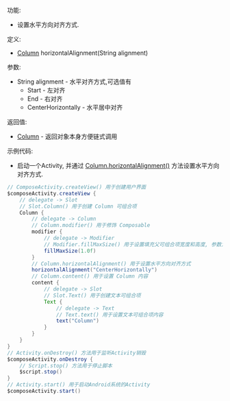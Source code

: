 功能:

+ 设置水平方向对齐方式.

定义:

+ [Column](/API/UI/Compose/Widget/Column/README.md) horizontalAlignment(String alignment)

参数:

+ String alignment - 水平对齐方式,可选值有
    + Start - 左对齐
    + End - 右对齐
    + CenterHorizontally - 水平居中对齐

返回值:

+ [Column](/API/UI/Compose/Widget/Column/README.md) - 返回对象本身方便链式调用

示例代码:

+ 启动一个Activity,
  并通过 [Column.horizontalAlignment()](/API/UI/Compose/Widget/Column/README.md?id=horizontalAlignment)
  方法设置水平方向对齐方式.

```groovy
// ComposeActivity.createView() 用于创建用户界面
$composeActivity.createView {
    // delegate -> Slot
    // Slot.Column() 用于创建 Column 可组合项
    Column {
        // delegate -> Column
        // Column.modifier() 用于修饰 Composable
        modifier {
            // delegate -> Modifier
            // Modifier.fillMaxSize() 用于设置填充父可组合项宽度和高度, 参数为填充父可组合项的比例, 取值区间为 0.0f-1.0f
            fillMaxSize(1.0f)
        }
        // Column.horizontalAlignment() 用于设置水平方向对齐方式
        horizontalAlignment("CenterHorizontally")
        // Column.content() 用于设置 Column 内容
        content {
            // delegate -> Slot
            // Slot.Text() 用于创建文本可组合项
            Text {
                // delegate -> Text
                // Text.text() 用于设置文本可组合项内容
                text("Column")
            }
        }
    }
}
// Activity.onDestroy() 方法用于监听Activity销毁
$composeActivity.onDestroy {
    // Script.stop() 方法用于停止脚本
    $script.stop()
}
// Activity.start() 用于启动Android系统的Activity
$composeActivity.start()
```